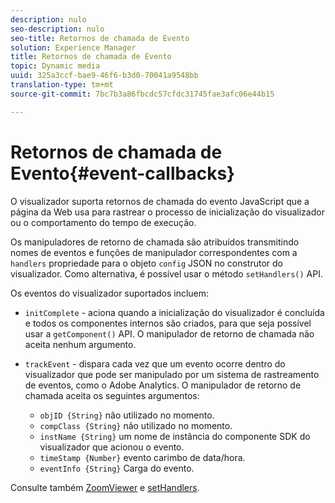```yaml
---
description: nulo
seo-description: nulo
seo-title: Retornos de chamada de Evento
solution: Experience Manager
title: Retornos de chamada de Evento
topic: Dynamic media
uuid: 325a3ccf-bae9-46f6-b3d0-70041a9548bb
translation-type: tm+mt
source-git-commit: 7bc7b3a86fbcdc57cfdc31745fae3afc06e44b15

---
```



# Retornos de chamada de Evento{#event-callbacks}

O visualizador suporta retornos de chamada do evento JavaScript que a página da Web usa para rastrear o processo de inicialização do visualizador ou o comportamento do tempo de execução.

Os manipuladores de retorno de chamada são atribuídos transmitindo nomes de eventos e funções de manipulador correspondentes com a `handlers` propriedade para o objeto `config` JSON no construtor do visualizador. Como alternativa, é possível usar o método `setHandlers()` API.

Os eventos do visualizador suportados incluem:

* `initComplete` - aciona quando a inicialização do visualizador é concluída e todos os componentes internos são criados, para que seja possível usar a `getComponent()` API. O manipulador de retorno de chamada não aceita nenhum argumento.

* `trackEvent` - dispara cada vez que um evento ocorre dentro do visualizador que pode ser manipulado por um sistema de rastreamento de eventos, como o Adobe Analytics. O manipulador de retorno de chamada aceita os seguintes argumentos:

   * `objID {String}` não utilizado no momento.
   * `compClass {String}` não utilizado no momento.
   * `instName {String}` um nome de instância do componente SDK do visualizador que acionou o evento.
   * `timeStamp {Number}` evento carimbo de data/hora.
   * `eventInfo {String}` Carga do evento.

Consulte também [ZoomViewer](../../c-html5-s7-aem-asset-viewers/c-html5-20-zoom-viewer-about/c-html5-20-zoom-viewer-javascriptapiref/r-html5-zoom-viewer-20-javascriptapiref-zoomviewer.md#reference-bd16cadc0c054fafb0db4994741d47cd) e [setHandlers](../../c-html5-s7-aem-asset-viewers/c-html5-20-zoom-viewer-about/c-html5-20-zoom-viewer-javascriptapiref/r-html5-zoom-viewer-20-javascriptapiref-sethandlers.md#reference-d76f126ac4354dc282e56afd49a0c643).
